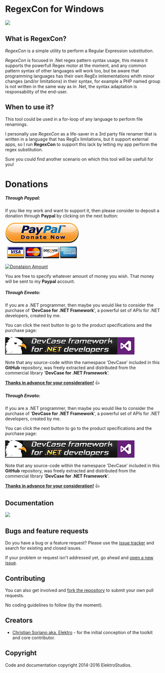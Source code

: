 # RegexCon for Windows

<img src="http://i.imgur.com/IsWsvuG.png"/>

## What is RegexCon?
*RegexCon* is a simple utility to perform a Regular Expression substitution.

*RegexCon* is focused in .Net regex pattern syntax usage, this means it supports the powerfull Regex motor at the moment, and any common pattern syntax of other languages will work too, but be aware that programming languages has their own RegEx imlementations whith minor changes (and/or limitations) in their syntax, for example a PHP named group is not written in the same way as in .Net, the syntax adaptation is responsability of the end-user.

## When to use it?
This tool could be used in a for-loop of any language to perform file renamings.

I personally use *RegexCon* as a life-saver in a 3rd party file renamer that is written in a language that has RegEx limitations, but it support external apps, so I run **RegexCon** to support this lack by letting my app perform the regex substitution.

Sure you could find another scenario on which this tool will be usefull for you!

# **Donations**

##### Through Paypal:
If you like my work and want to support it, then please consider to deposit a donation through **Paypal** by clicking on the next button:

[![Donataion Account](Images/Paypal.png)](https://www.paypal.com/cgi-bin/webscr?cmd=_s-xclick&hosted_button_id=E4RQEV6YF5NZY)

[![Donataion Amount](https://img.shields.io/badge/Current%20donations-0%24-red.svg)](https://www.paypal.com/cgi-bin/webscr?cmd=_s-xclick&hosted_button_id=E4RQEV6YF5NZY)

You are free to specify whatever amount of money you wish. That money will be sent to my **Paypal** account.

##### Through Envato:
If you are a .NET programmer, then maybe you would like to consider the purchase of 
'**DevCase for .NET Framework**', a powerful set of APIs for .NET developers, created by me. 

You can click the next button to go to the product specifications and the purchase page:

[![DevCase for .NET Framework](Images/DevCase%20Banner.png)](https://codecanyon.net/item/elektrokit-class-library-for-net/19260282)

Note that any source-code within the namespace 'DevCase' included in this **GitHub** repository, was freely extracted and distributed from the commercial library '**DevCase for .NET Framework**'.

<u>**Thanks in advance for your consideration!**</u> :thumbsup:


##### Through Envato:
If you are a .NET programmer, then maybe you would like to consider the purchase of 
'**DevCase for .NET Framework**', a powerful set of APIs for .NET developers, created by me. 

You can click the next button to go to the product specifications and the purchase page:

[![DevCase for .NET Framework](Images/DevCase%20Banner.png)](https://codecanyon.net/item/elektrokit-class-library-for-net/19260282)

Note that any source-code within the namespace 'DevCase' included in this **GitHub** repository, was freely extracted and distributed from the commercial library '**DevCase for .NET Framework**'.

<u>**Thanks in advance for your consideration!**</u> :thumbsup:


## Documentation

<img src="http://i.imgur.com/vjplv7l.png"/>

## Bugs and feature requests
Do you have a bug or a feature request? Please use the [issue tracker](https://github.com/ElektroStudios/RegexCon/issues) and search for existing and closed issues. 

If your problem or request isn't addressed yet, go ahead and [open a new issue](https://github.com/ElektroStudios/RegexCon/issues/new). 

## Contributing
You can also get involved and [fork the repository](https://github.com/ElektroStudios/RegexCon/fork) to submit your own pull requests.

No coding guidelines to follow (by the moment).

## Creators
* [Christian Soriano aka. Elektro](https://www.facebook.com/christian.sorianogonzalez) - for the initial conception of the toolkit and core contributor.

## Copyright
Code and documentation copyright 2014-2016 ElektroStudios. 
